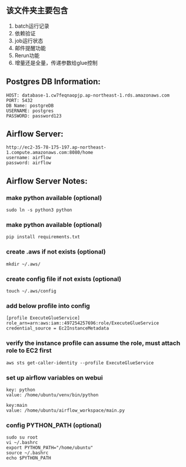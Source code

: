 ## 该文件夹主要包含
1. batch运行记录
2. 依赖验证
3. job运行状态
4. 邮件提醒功能
5. Rerun功能
6. 增量还是全量，传递参数给glue控制



## Postgres DB Information:
```
HOST: database-1.cw7feqnaopjp.ap-northeast-1.rds.amazonaws.com
PORT: 5432
DB Name: postgreDB
USERNAME: postgres
PASSWORD: password123
```

## Airflow Server:
```
http://ec2-35-78-175-197.ap-northeast-1.compute.amazonaws.com:8080/home
username: airflow
password: airflow
```

## Airflow Server Notes:
### make python available (optional)
```sudo ln -s python3 python```

### make python available (optional)
```pip install requirements.txt```

### create .aws if not exists (optional)
```
mkdir ~/.aws/
```
### create config file if not exists (optional)
```
touch ~/.aws/config
```
### add below profile into config
```
[profile ExecuteGlueService]
role_arn=arn:aws:iam::497254257696:role/ExecuteGlueService
credential_source = Ec2InstanceMetadata
```

### verify the instance profile can assume the role, must attach role to EC2 first
```
aws sts get-caller-identity --profile ExecuteGlueService
```

### set up airflow variables on webui
```
key: python
value: /home/ubuntu/venv/bin/python	

key:main
value: /home/ubuntu/airflow_workspace/main.py
```


### config PYTHON_PATH (optional)
```
sudo su root
vi ~/.bashrc
export PYTHON_PATH="/home/ubuntu"
source ~/.bashrc
echo $PYTHON_PATH
```
